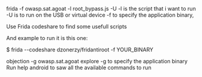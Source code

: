 frida -f owasp.sat.agoat -l root_bypass.js -U
-l is the script that i want to run
-U is to run on the USB or virtual device
-f to specify the application binary, 

Use Frida codeshare to find some usefull scripts

And example to run it is this one:

$ frida --codeshare dzonerzy/fridantiroot -f YOUR_BINARY

objection -g owasp.sat.agoat explore
-g to specify the application binary
Run help android to saw all the available commands to run